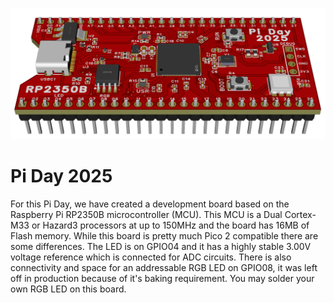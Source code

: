![](https://github.com/MrKohESP/piday25/blob/5b20a6e6c4fbf412ede0f5826ad5f6908304fdba/3D_PCB1_2025-03-11.png)
# Pi Day 2025
For this Pi Day, we have created a development board based on the Raspberry Pi RP2350B microcontroller (MCU).
This MCU is a Dual Cortex-M33 or Hazard3 processors at up to 150MHz and the board has 16MB of Flash memory.
While this board is pretty much Pico 2 compatible there are some differences.  The LED is on GPIO04 and it has a highly stable 3.00V voltage reference which is connected for ADC circuits.
There is also connectivity and space for an addressable RGB LED on GPIO08, it was left off in production because of it's baking requirement.  You may solder your own RGB LED on this board.
  

